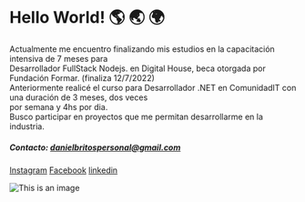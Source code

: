 # Hello World! :earth_americas: :earth_asia: :earth_africa:
<p>
Actualmente me encuentro finalizando mis estudios en la capacitación intensiva de 7 meses para<br/>
Desarrollador FullStack Nodejs. en Digital House, beca otorgada por Fundación Formar. (finaliza 12/7/2022)<br/>
Anteriormente realicé el curso para Desarrollador .NET en ComunidadIT con una duración de 3 meses, dos veces<br/>
por semana y 4hs por dia.<br/>
Busco participar en proyectos que me permitan desarrollarme en la industria.<br/>
</p>

##### *Contacto: danielbritospersonal@gmail.com*
<a href="https://www.instagram.com/danielbritos.vfx/">Instagram</a>
<a href="https://www.instagram.com/danielbritos.vfx/">Facebook</a>
<a href="https://www.linkedin.com/in/daniel-britos-976840206/">linkedin</a>


![This is an image](https://encrypted-tbn0.gstatic.com/images?q=tbn:ANd9GcSvLOVaWpOFfpNpvcxUvbtRX4S1wQgyRaZLTA&usqp=CAU)

